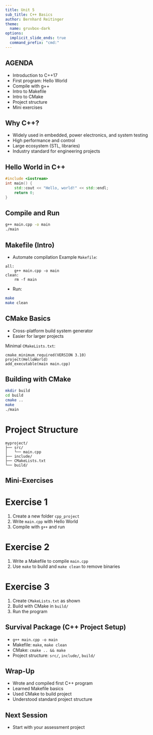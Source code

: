 ```yaml
---
title: Unit 5
sub_title: C++ Basics
author: Bernhard Reitinger
theme:
  name: gruvbox-dark
options:
  implicit_slide_ends: true
  command_prefix: "cmd:"
---
```



AGENDA
---

- Introduction to C++17
- First program: Hello World
- Compile with g++
- Intro to Makefile
- Intro to CMake
- Project structure
- Mini exercises

Why C++?
---

- Widely used in embedded, power electronics, and system testing
- High performance and control
- Large ecosystem (STL, libraries)
- Industry standard for engineering projects

Hello World in C++
---

```cpp
#include <iostream>
int main() {
    std::cout << "Hello, world!" << std::endl;
    return 0;
}
```

Compile and Run
---

```bash
g++ main.cpp -o main
./main
```

Makefile (Intro)
---

- Automate compilation
  Example `Makefile`:

```
all:
	g++ main.cpp -o main
clean:
	rm -f main
```

- Run:

```bash
make
make clean
```

CMake Basics
---

- Cross-platform build system generator
- Easier for larger projects

Minimal `CMakeLists.txt`:

```
cmake_minimum_required(VERSION 3.10)
project(HelloWorld)
add_executable(main main.cpp)
```

Building with CMake
---

```bash
mkdir build
cd build
cmake ..
make
./main
```

# Project Structure

```
myproject/
├── src/
│   └── main.cpp
├── include/
├── CMakeLists.txt
└── build/
```

Mini-Exercises
---

# Exercise 1

1. Create a new folder `cpp_project`
2. Write `main.cpp` with Hello World
3. Compile with `g++` and run

# Exercise 2

1. Write a Makefile to compile `main.cpp`
2. Use `make` to build and `make clean` to remove binaries

# Exercise 3

1. Create `CMakeLists.txt` as shown
2. Build with CMake in `build/`
3. Run the program

Survival Package (C++ Project Setup)
---

- `g++ main.cpp -o main`
- Makefile: `make`, `make clean`
- CMake: `cmake .. && make`
- Project structure: `src/`, `include/`, `build/`

Wrap-Up
---

- Wrote and compiled first C++ program
- Learned Makefile basics
- Used CMake to build project
- Understood standard project structure

Next Session
---

- Start with your assessment project
